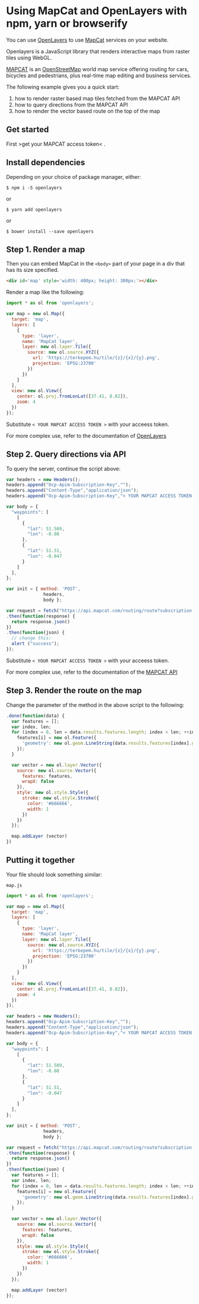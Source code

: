 # Using MapCat and OpenLayers with npm, yarn or browserify

You can use [OpenLayers](http://openlayers.org) to use [MapCat](http://mapcat.com) services on your website.

Openlayers is a JavaScript library that renders interactive maps from raster tiles using WebGL. 

[MAPCAT](https://mapcat.com) is an [OpenStreetMap](http://openstreetmap.org-based) world map service offering routing for cars, bicycles and pedestrians, plus real-time map editing and business services.


The following example gives you a quick start:

1. how to render raster based map tiles fetched from the MAPCAT API
2. how to query directions from the MAPCAT API
3. how to render the vector based route on the top of the map

## Get started

First >get your MAPCAT access token< .

## Install dependencies

Depending on your choice of package manager, either:

```shell
$ npm i -S openlayers
```

or

```shell
$ yarn add openlayers
```

or

```shell
$ bower install --save openlayers
```

## Step 1. Render a map

Then you can embed MapCat in the ```<body>``` part of your page in a div that has its size specified.

```html
<div id='map' style='width: 400px; height: 300px;'></div>
```

Render a map like the following:

```js
import * as ol from 'openlayers';

var map = new ol.Map({
  target: 'map',
  layers: [
    {
      type: 'layer',
      name: 'MapCat layer',
      layer: new ol.layer.Tile({
        source: new ol.source.XYZ({
          url: 'https://terkepem.hu/tile/{z}/{x}/{y}.png',
          projection: 'EPSG:23700'
        })
      })
    }
  ],
  view: new ol.View({
    center: ol.proj.fromLonLat([37.41, 8.82]),
    zoom: 4
  })
});
```

Substitute ```< YOUR MAPCAT ACCESS TOKEN >``` with your acceess token.

For more complex use, refer to the documentation of [OpenLayers](http://openlayers.org)


## Step 2. Query directions via API

To query the server, continue the script above:

```javascript
var headers = new Headers();
headers.append("Ocp-Apim-Subscription-Key","");
headers.append("Content-Type","application/json");
headers.append("Ocp-Apim-Subscription-Key","< YOUR MAPCAT ACCESS TOKEN >");

var body = {
  "waypoints": [
    [
      {
        "lat": 51.509,
        "lon": -0.08
      },
      {
        "lat": 51.51,
        "lon": -0.047
      }
    ]
  ],
};

var init = { method: 'POST',
              headers,
              body };

var request = fetch("https://api.mapcat.com/routing/route?subscription-key=" + "< YOUR MAPCAT ACCESS TOKEN >", init)
.then(function(response) {
  return response.json()
})
.then(function(json) {
  // change this:
  alert ("success");
});
```

Substitute ```< YOUR MAPCAT ACCESS TOKEN >``` with your acceess token.

For more complex use, refer to the documentation of the [MAPCAT API](https://portal.mapcat.com)


## Step 3. Render the route on the map

Change the parameter of the method in the above script to the following:

```javascript
.done(function(data) {
  var features = [];
  var index, len;
  for (index = 0, len = data.results.features.length; index < len; ++index) {
    features[i] = new ol.Feature({
      'geometry': new ol.geom.LineString(data.results.features[index].geometry.coordinates)
    });
  }

  var vector = new ol.layer.Vector({
    source: new ol.source.Vector({
      features: features,
      wrapX: false
    }),
    style: new ol.style.Style({
      stroke: new ol.style.Stroke({
        color: '#666666',
        width: 1
      })
    })
  });

  map.addLayer (vector)
})
```

## Putting it together

Your file should look something similar:

`map.js`

```javascript
import * as ol from 'openlayers';

var map = new ol.Map({
  target: 'map',
  layers: [
    {
      type: 'layer',
      name: 'MapCat layer',
      layer: new ol.layer.Tile({
        source: new ol.source.XYZ({
          url: 'https://terkepem.hu/tile/{z}/{x}/{y}.png',
          projection: 'EPSG:23700'
        })
      })
    }
  ],
  view: new ol.View({
    center: ol.proj.fromLonLat([37.41, 8.82]),
    zoom: 4
  })
});

var headers = new Headers();
headers.append("Ocp-Apim-Subscription-Key","");
headers.append("Content-Type","application/json");
headers.append("Ocp-Apim-Subscription-Key","< YOUR MAPCAT ACCESS TOKEN >");

var body = {
  "waypoints": [
    [
      {
        "lat": 51.509,
        "lon": -0.08
      },
      {
        "lat": 51.51,
        "lon": -0.047
      }
    ]
  ],
};

var init = { method: 'POST',
              headers,
              body };

var request = fetch("https://api.mapcat.com/routing/route?subscription-key=" + "< YOUR MAPCAT ACCESS TOKEN >", init)
.then(function(response) {
  return response.json()
})
.then(function(json) {
  var features = [];
  var index, len;
  for (index = 0, len = data.results.features.length; index < len; ++index) {
    features[i] = new ol.Feature({
      'geometry': new ol.geom.LineString(data.results.features[index].geometry.coordinates)
    });
  }

  var vector = new ol.layer.Vector({
    source: new ol.source.Vector({
      features: features,
      wrapX: false
    }),
    style: new ol.style.Style({
      stroke: new ol.style.Stroke({
        color: '#666666',
        width: 1
      })
    })
  });

  map.addLayer (vector)
});
```
